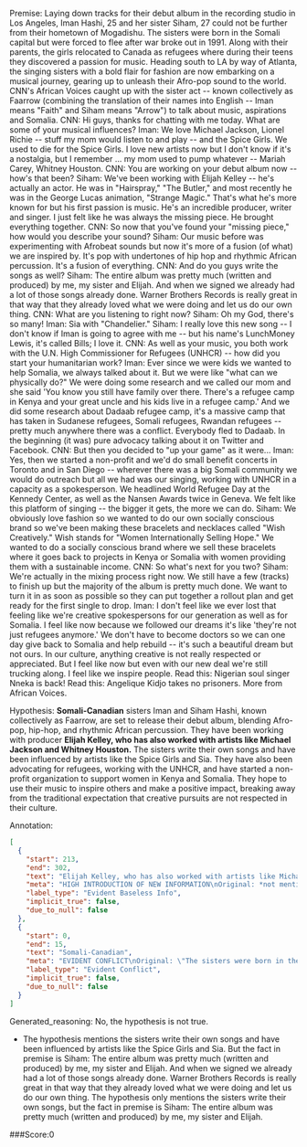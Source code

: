 
Premise:
Laying down tracks for their debut album in the recording studio in Los Angeles, Iman Hashi, 25 and her sister Siham, 27 could not be further from their hometown of Mogadishu. The sisters were born in the Somali capital but were forced to flee after war broke out in 1991. Along with their parents, the girls relocated to Canada as refugees where during their teens they discovered a passion for music. Heading south to LA by way of Atlanta, the singing sisters with a bold flair for fashion are now embarking on a musical journey, gearing up to unleash their Afro-pop sound to the world. CNN's African Voices caught up with the sister act -- known collectively as Faarrow (combining the translation of their names into English -- Iman means "Faith" and Siham means "Arrow") to talk about music, aspirations and Somalia. CNN: Hi guys, thanks for chatting with me today. What are some of your musical influences? Iman: We love Michael Jackson, Lionel Richie -- stuff my mom would listen to and play -- and the Spice Girls. We used to die for the Spice Girls. I love new artists now but I don't know if it's a nostalgia, but I remember ... my mom used to pump whatever -- Mariah Carey, Whitney Houston. CNN: You are working on your debut album now -- how's that been? Siham: We've been working with Elijah Kelley -- he's actually an actor. He was in "Hairspray," "The Butler," and most recently he was in the George Lucas animation, "Strange Magic." That's what he's more known for but his first passion is music. He's an incredible producer, writer and singer. I just felt like he was always the missing piece. He brought everything together. CNN: So now that you've found your "missing piece," how would you describe your sound? Siham: Our music before was experimenting with Afrobeat sounds but now it's more of a fusion (of what) we are inspired by. It's pop with undertones of hip hop and rhythmic African percussion. It's a fusion of everything. CNN: And do you guys write the songs as well? Siham: The entire album was pretty much (written and produced) by me, my sister and Elijah. And when we signed we already had a lot of those songs already done. Warner Brothers Records is really great in that way that they already loved what we were doing and let us do our own thing. CNN: What are you listening to right now? Siham: Oh my God, there's so many! Iman: Sia with "Chandelier." Siham: I really love this new song -- I don't know if Iman is going to agree with me -- but his name's LunchMoney Lewis, it's called Bills; I love it. CNN: As well as your music, you both work with the U.N. High Commissioner for Refugees (UNHCR) -- how did you start your humanitarian work? Iman: Ever since we were kids we wanted to help Somalia, we always talked about it. But we were like "what can we physically do?" We were doing some research and we called our mom and she said 'You know you still have family over there. There's a refugee camp in Kenya and your great uncle and his kids live in a refugee camp.' And we did some research about Dadaab refugee camp, it's a massive camp that has taken in Sudanese refugees, Somali refugees, Rwandan refugees -- pretty much anywhere there was a conflict. Everybody fled to Dadaab. In the beginning (it was) pure advocacy talking about it on Twitter and Facebook. CNN: But then you decided to "up your game" as it were... Iman: Yes, then we started a non-profit and we'd do small benefit concerts in Toronto and in San Diego -- wherever there was a big Somali community we would do outreach but all we had was our singing, working with UNHCR in a capacity as a spokesperson. We headlined World Refugee Day at the Kennedy Center, as well as the Nansen Awards twice in Geneva. We felt like this platform of singing -- the bigger it gets, the more we can do. Siham: We obviously love fashion so we wanted to do our own socially conscious brand so we've been making these bracelets and necklaces called "Wish Creatively." Wish stands for "Women Internationally Selling Hope." We wanted to do a socially conscious brand where we sell these bracelets where it goes back to projects in Kenya or Somalia with women providing them with a sustainable income. CNN: So what's next for you two? Siham: We're actually in the mixing process right now. We still have a few (tracks) to finish up but the majority of the album is pretty much done. We want to turn it in as soon as possible so they can put together a rollout plan and get ready for the first single to drop. Iman: I don't feel like we ever lost that feeling like we're creative spokespersons for our generation as well as for Somalia. I feel like now because we followed our dreams it's like 'they're not just refugees anymore.' We don't have to become doctors so we can one day give back to Somalia and help rebuild -- it's such a beautiful dream but not ours. In our culture, anything creative is not really respected or appreciated. But I feel like now but even with our new deal we're still trucking along. I feel like we inspire people. Read this: Nigerian soul singer Nneka is back! Read this: Angelique Kidjo takes no prisoners. More from African Voices.


Hypothesis:
**Somali-Canadian** sisters Iman and Siham Hashi, known collectively as Faarrow, are set to release their debut album, blending Afro-pop, hip-hop, and rhythmic African percussion. They have been working with producer **Elijah Kelley, who has also worked with artists like Michael Jackson and Whitney Houston.** The sisters write their own songs and have been influenced by artists like the Spice Girls and Sia. They have also been advocating for refugees, working with the UNHCR, and have started a non-profit organization to support women in Kenya and Somalia. They hope to use their music to inspire others and make a positive impact, breaking away from the traditional expectation that creative pursuits are not respected in their culture.

Annotation:
```json
[
  {
    "start": 213,
    "end": 302,
    "text": "Elijah Kelley, who has also worked with artists like Michael Jackson and Whitney Houston.",
    "meta": "HIGH INTRODUCTION OF NEW INFORMATION\nOriginal: *not mentioned*\nGenerative: \"...Elijah Kelley, who has also worked with artists like Michael Jackson and Whitney Houston.\"",
    "label_type": "Evident Baseless Info",
    "implicit_true": false,
    "due_to_null": false
  },
  {
    "start": 0,
    "end": 15,
    "text": "Somali-Canadian",
    "meta": "EVIDENT CONFLICT\nOriginal: \"The sisters were born in the Somali capital but were forced to flee after war broke out in 1991. Along with their parents, the girls relocated to Canada as refugees...\"\nGenerative: \"Somali-Canadian sisters...\"",
    "label_type": "Evident Conflict",
    "implicit_true": false,
    "due_to_null": false
  }
]
```

Generated_reasoning:
No, the hypothesis is not true. 
- The hypothesis mentions the sisters write their own songs and have been influenced by artists like the Spice Girls and Sia. But the fact in premise is Siham: The entire album was pretty much (written and produced) by me, my sister and Elijah. And when we signed we already had a lot of those songs already done. Warner Brothers Records is really great in that way that they already loved what we were doing and let us do our own thing. The hypothesis only mentions the sisters write their own songs, but the fact in premise is Siham: The entire album was pretty much (written and produced) by me, my sister and Elijah.

###Score:0
